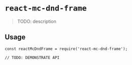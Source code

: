 # `react-mc-dnd-frame`

> TODO: description

## Usage

```
const reactMcDndFrame = require('react-mc-dnd-frame');

// TODO: DEMONSTRATE API
```
